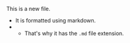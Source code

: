 This is a new file.
* It is formatted using markdown.
* * That's why it has the `.md` file extension.
